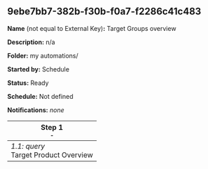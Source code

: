 ## 9ebe7bb7-382b-f30b-f0a7-f2286c41c483

**Name** (not equal to External Key)**:** Target Groups overview


**Description:** n/a

**Folder:** my automations/

**Started by:** Schedule

**Status:** Ready

**Schedule:** Not defined

**Notifications:** _none_


| Step 1<br>_<small>-</small>_ |
| --- |
| _1.1: query_<br>Target Product Overview |
